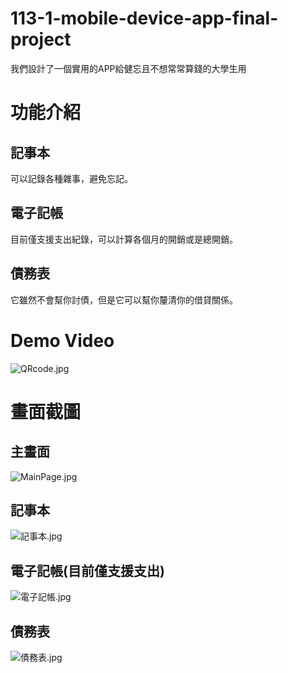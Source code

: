 # 113-1-mobile-device-app-final-project
我們設計了一個實用的APP給健忘且不想常常算錢的大學生用


# 功能介紹
## 記事本
可以記錄各種雜事，避免忘記。

## 電子記帳
目前僅支援支出紀錄，可以計算各個月的開銷或是總開銷。

## 債務表
它雖然不會幫你討債，但是它可以幫你釐清你的借貸關係。

# Demo Video



![QRcode.jpg](./Demo/QRcode.jpg)

# 畫面截圖
## 主畫面

![MainPage.jpg](./Demo/MainPage.jpg)

## 記事本

![記事本.jpg](./Demo/記事本.jpg)

## 電子記帳(目前僅支援支出)

![電子記帳.jpg](./Demo/電子記帳.jpg)

## 債務表

![債務表.jpg](./Demo/債務表.jpg)

